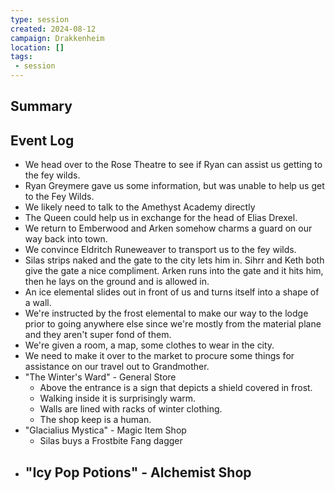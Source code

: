 ```yaml
---
type: session
created: 2024-08-12
campaign: Drakkenheim
location: []
tags:
 - session
---
```



## Summary

## Event Log

- We head over to the Rose Theatre to see if Ryan can assist us getting to the fey wilds.
- Ryan Greymere gave us some information, but was unable to help us get to the Fey Wilds.
- We likely need to talk to the Amethyst Academy directly
- The Queen could help us in exchange for the head of Elias Drexel.
- We return to Emberwood and Arken somehow charms a guard on our way back into town.
- We convince Eldritch Runeweaver to transport us to the fey wilds.
- Silas strips naked and the gate to the city lets him in. Sihrr and Keth both give the gate a nice compliment. Arken runs into the gate and it hits him, then he lays on the ground and is allowed in.
- An ice elemental slides out in front of us and turns itself into a shape of a wall. 
- We're instructed by the frost elemental to make our way to the lodge prior to going anywhere else since we're mostly from the material plane and they aren't super fond of them.
- We're given a room, a map, some clothes to wear in the city.
- We need to make it over to the market to procure some things for assistance on our travel out to Grandmother.
- "The Winter's Ward" - General Store
	- Above the entrance is a sign that depicts a shield covered in frost.
	- Walking inside it is surprisingly warm.
	- Walls are lined with racks of winter clothing.
	- The shop keep is a human.
- "Glacialius Mystica" - Magic Item Shop
	- Silas buys a Frostbite Fang dagger
- "Icy Pop Potions" - Alchemist Shop
	- 



